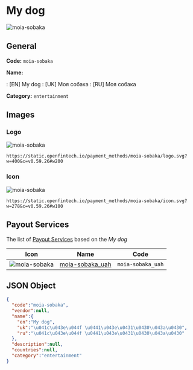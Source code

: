 
# My dog 
![moia-sobaka](https://static.openfintech.io/payment_methods/moia-sobaka/logo.svg?w=400&c=v0.59.26#w200)  

## General 
**Code:** `moia-sobaka` 
 
**Name:** 
 
:	[EN] My dog 
:	[UK] Моя собака 
:	[RU] Моя собака 
 
**Category:** `entertainment` 
 

## Images 

### Logo 
![moia-sobaka](https://static.openfintech.io/payment_methods/moia-sobaka/logo.svg?w=400&c=v0.59.26#w200)  

```
https://static.openfintech.io/payment_methods/moia-sobaka/logo.svg?w=400&c=v0.59.26#w200
```  

### Icon 
![moia-sobaka](https://static.openfintech.io/payment_methods/moia-sobaka/icon.svg?w=278&c=v0.59.26#w100)  

```
https://static.openfintech.io/payment_methods/moia-sobaka/icon.svg?w=278&c=v0.59.26#w100
```  

## Payout Services 
 
The list of [Payout Services](/payout-services/) based on the _My dog_ 

|Icon|Name|Code| 
|:---:|:---:|:---:| 
|![moia-sobaka](https://static.openfintech.io/payout_methods/moia-sobaka/icon.png?w=278&c=v0.59.26#w40) |[moia-sobaka_uah](/payout-services/moia-sobaka_uah/)|`moia-sobaka_uah`| 
 

## JSON Object 

```json
{
  "code":"moia-sobaka",
  "vendor":null,
  "name":{
    "en":"My dog",
    "uk":"\u041c\u043e\u044f \u0441\u043e\u0431\u0430\u043a\u0430",
    "ru":"\u041c\u043e\u044f \u0441\u043e\u0431\u0430\u043a\u0430"
  },
  "description":null,
  "countries":null,
  "category":"entertainment"
}
```  
